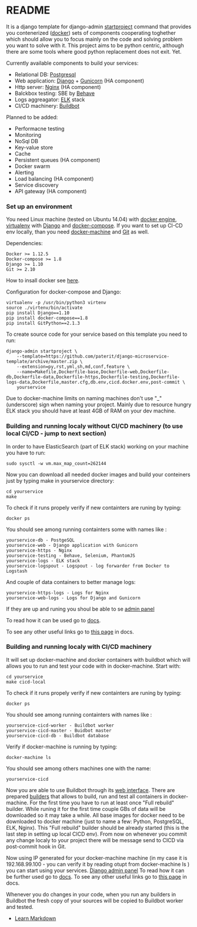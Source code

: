 # README #

It is a django template for django-admin [startproject](https://docs.djangoproject.com/en/1.10/ref/django-admin/#startproject) command that provides you contenerized ([docker](https://www.docker.com/)) sets of components cooperating toghether which should allow you to focus mainly on the code and solving problem you want to solve with it.
This project aims to be python centric, although there are some tools where good python replacement does not exit. Yet.

Currently available components to build your services:
- Relational DB: [Postgresql](https://www.postgresql.org/)
- Web application: [Django](https://www.djangoproject.com/) + [Gunicorn](http://gunicorn.org/) (HA component)
- Http server: [Nginx](https://nginx.org/) (HA component)
- Balckbox testing: SBE by [Behave](http://pythonhosted.org/behave/)
- Logs aggreagator: [ELK](https://www.elastic.co/products) stack
- CI/CD machinery: [Buildbot](http://buildbot.net/)

Planned to be added:
- Performacne testing
- Monitoring
- NoSql DB
- Key-value store
- Cache
- Persistent queues (HA component)
- Docker swarm
- Alerting
- Load balancing (HA component)
- Service discovery
- API gateway (HA component)

### Set up an environment ###

You need Linux machine (tested on Ubuntu 14.04) with [docker engine](https://docs.docker.com/engine/), [virtualenv](https://virtualenv.pypa.io/en/stable/) with [Django](https://www.djangoproject.com/) and [docker-compose](https://docs.docker.com/compose/). If you want to set up CI-CD env locally, than you need [docker-machine](https://docs.docker.com/machine/) and [Git](https://git-scm.com/) as well.

Dependencies:

    Docker >= 1.12.5 
    Docker-compose >= 1.8
    Django >= 1.10
    Git >= 2.10

How to insall docker see [here](https://docs.docker.com/engine/installation/).

Configuration for docker-compose and Django:

    virtualenv -p /usr/bin/python3 virtenv
    source ./virtenv/bin/activate
    pip install Django==1.10
    pip install docker-compose==1.8
    pip install GitPython==2.1.3
    
To create source code for your service based on this template you need to run:

    django-admin startproject \
        --template=https://github.com/paterit/django-microservice-template/archive/master.zip \
        --extension=py,rst,yml,sh,md,conf,feature \
        --name=Makefile,Dockerfile-base,Dockerfile-web,Dockerfile-db,Dockerfile-data,Dockerfile-https,Dockerfile-testing,Dockerfile-logs-data,Dockerfile,master.cfg,db.env,cicd.docker.env,post-commit \
        yourservice

Due to docker-machine limits on naming machines don't use "_" (underscore) sign when naming your project.
Mainly due to resource hungry ELK stack you should have at least 4GB of RAM on your dev machine.

### Building and running localy without CI/CD machinery (to use local CI/CD - jump to next section)
In order to have ElasticSearch (part of ELK stack) working on your machine you have to run:

    sudo sysctl -w vm.max_map_count=262144

Now you can download all needed docker images and build your conteiners just by typing make in yourservice directory:

    cd yourservice
    make

To check if it runs propely verify if new containters are runing by typing:

    docker ps

You should see among running containters some with names like :

    yourservice-db - PostgeSQL
    yourservice-web - Django application with Gunicorn
    yourservice-https - Nginx
    yourservice-testing - Behave, Selenium, PhantomJS
    yourservice-logs - ELK stack
    yourservice-logspout - Logspout - log forwarder from Docker to Logstash

And couple of data containers to better manage logs:

    yourservice-https-logs - Logs for Nginx
    yourservice-web-logs - Logs for Django and Gunicorn

If they are up and runing you shoul be able to se [admin panel](http://127.0.0.1/admin)

To read how it can be used go to [docs](https://127.0.0.1/docs).

To see any other useful links go to [this page](https://127.0.0.1/docs/links_page.html) in docs.

### Building and running localy with CI/CD machinery
It will set up docker-machine and docker containers with buildbot which will allows you to run and test your code with in docker-machine. Start with:

    cd yourservice
    make cicd-local

To check if it runs propely verify if new containters are runing by typing:

    docker ps

You should see among running containters with names like :

    yourservice-cicd-worker - Buildbot worker
    yourservice-cicd-master - Buidbot master
    yourservice-cicd-db - Buildbot database
    
Verify if docker-machine is running by typing:

    docker-machine ls
    
You should see among others machines one with the name:

    yourservice-cicd
    
Now you are able to use Buildbot through its [web interface](http://localhost:8010/). There are prepared [builders](http://localhost:8010/#/builders) that allows to build, run and test all containers in docker-machine.
For the first time you have to run at least once "Full rebuild" builder. While runing it for the first time couple GBs of data will be downloaded so it may take a while. All base images for docker need to be downloaded to docker machine (just to name a few: Python, PostgreSQL, ELK, Nginx).
This "Full rebuild" builder should be already started (this is the last step in setting up local CICD env).
From now on whenever you commit any change localy to your project there will be message send to CICD via post-commit hook in Git.

Now using IP generated for your docker-machine machine (in my case it is 192.168.99.100 - you can verify it by reading otupt from docker-machine ls ) you can start using your services.
[Django admin panel](http://192.168.99.100/admin)
To read how it can be further used go to [docs](https://192.168.99.100/docs).
To see any other useful links go to [this page](https://127.0.0.1/docs/links_page.html) in docs.

Whenever you do changes in your code, when you run any builders in Buildbot the fresh copy of your sources will be copied to Buildbot worker and tested.


* [Learn Markdown](https://bitbucket.org/tutorials/markdowndemo)
